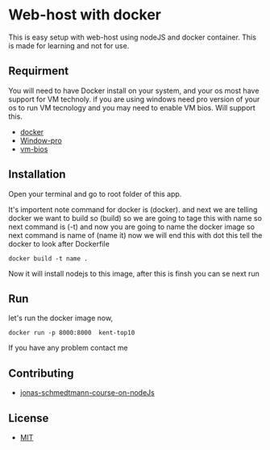 # Web-host with docker
This is easy setup with web-host using nodeJS and docker container. 
This is made for learning and not for use.


## Requirment 
You will need to have Docker install on your system, and your os most have support for VM technoly. if you are using windows need pro version of your os to run VM tecnology and you may need to enable VM bios. Will support this. 
- [docker](https://www.docker.com/)
- [Window-pro](https://www.microsoft.com/en-us/d/windows-11-pro/dg7gmgf0d8h4)
- [vm-bios](https://www.simplilearn.com/enable-virtualization-windows-10-article)

## Installation

Open your terminal and go to root folder of this app.

It's importent note 
command for docker is (docker).
and next we are telling docker we want to build so (build)
so we are going to tage this with name so next command is (-t)
and now you are going to name the docker image so next command is name of (name it)
now we will end this with dot this tell the docker to look after Dockerfile 
```
docker build -t name . 
```

Now it will install nodejs to this image, 
after this is finsh you can se next run
 

## Run 
let's run the docker image now, 
```
docker run -p 8000:8000  kent-top10
 ```

If you have any problem contact me 
 


## Contributing
- [jonas-schmedtmann-course-on-nodeJs](https://www.udemy.com/course/nodejs-express-mongodb-bootcamp/)
## License

- [MIT]()